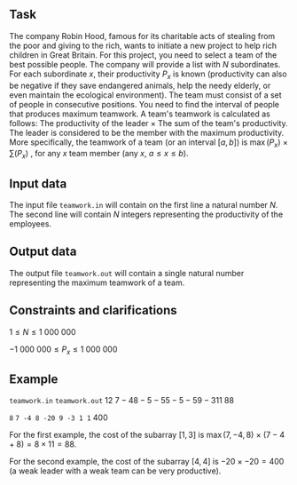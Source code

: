 ## Task

The company Robin Hood, famous for its charitable acts of stealing from the poor and giving to the rich, wants to initiate a new project to help rich children in Great Britain. For this project, you need to select a team of the best possible people. The company will provide a list with $N$ subordinates. For each subordinate $x$, their productivity $P_x$ is known (productivity can also be negative if they save endangered animals, help the needy elderly, or even maintain the ecological environment). The team must consist of a set of people in consecutive positions. You need to find the interval of people that produces maximum teamwork. A team's teamwork is calculated as follows: The productivity of the leader $\times$ The sum of the team's productivity. The leader is considered to be the member with the maximum productivity. More specifically, the teamwork of a team (or an interval $[a,b]$) is $\max(P_x)$ $\times$ $\sum(P_x)$ , for any $x$ team member (any $x$, $a \leq x \leq b$).

## Input data

The input file `teamwork.in` will contain on the first line a natural number $N$. The second line will contain $N$ integers representing the productivity of the employees.

## Output data

The output file `teamwork.out` will contain a single natural number representing the maximum teamwork of a team.

## Constraints and clarifications

$1 \leq N \leq 1\ 000\ 000$

$-1\ 000\ 000 \leq P_x \leq 1\ 000\ 000$

## Example

`teamwork.in` 
`teamwork.out` 
$12$
$7 -4 8 -5 -5 5 -5 -5 9 -3 1 1$ 
$88$ 

`8`
`7 -4 8 -20 9 -3 1 1` 
$400$

For the first example, the cost of the subarray $[1,3]$ is $\max(7, -4, 8)$ $\times$ $(7 - 4 + 8) = 8 \times 11 = 88$.

For the second example, the cost of the subarray $[4,4]$ is $-20 \times -20 = 400$ (a weak leader with a weak team can be very productive).